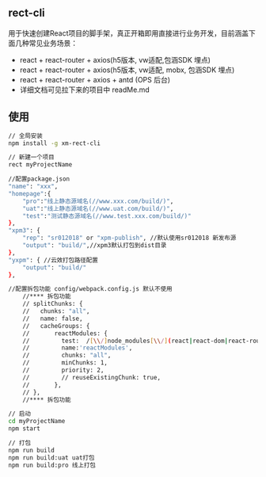 ## rect-cli  
用于快速创建React项目的脚手架，真正开箱即用直接进行业务开发，目前涵盖下面几种常见业务场景：  
- react + react-router + axios(h5版本, vw适配,包涵SDK 埋点)  
- react + react-router + axios(h5版本, vw适配, mobx, 包涵SDK 埋点)  
- react + react-router + axios + antd  (OPS 后台)
- 详细文档可见拉下来的项目中 readMe.md

## 使用  
```sh
// 全局安装
npm install -g xm-rect-cli

// 新建一个项目
rect myProjectName

//配置package.json
"name": "xxx",
"homepage":{
    "pro":"线上静态源域名(//www.xxx.com/build/)",
    "uat":"线上静态源域名(//www.uat.com/build/)",
    "test":"测试静态源域名(//www.test.xxx.com/build/)"  
},
"xpm3": {
    "rep": "sr012018" or "xpm-publish", //默认使用sr012018 新发布源
    "output": "build/",//xpm3默认打包到dist目录    
},
"yxpm": { //云效打包路径配置
    "output": "build/"
},

//配置拆包功能 config/webpack.config.js 默认不使用
    //**** 拆包功能
    // splitChunks: {
    //   chunks: "all",
    //   name: false,
    //   cacheGroups: {
    //       reactModules: {
    //         test:  /[\\/]node_modules[\\/](react|react-dom|react-router-dom)[\\/]/,
    //         name:'reactModules',
    //         chunks: "all",
    //         minChunks: 1,
    //         priority: 2,
    //         // reuseExistingChunk: true,
    //       },
    // },
    //**** 拆包功能

// 启动
cd myProjectName
npm start

// 打包
npm run build
npm run build:uat uat打包
npm run build:pro 线上打包
```